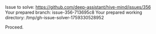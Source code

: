 Issue to solve: https://github.com/deep-assistant/hive-mind/issues/356
Your prepared branch: issue-356-713695c8
Your prepared working directory: /tmp/gh-issue-solver-1759330528952

Proceed.
